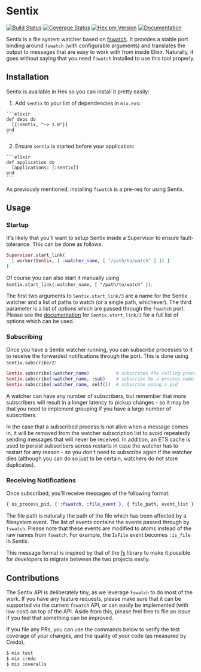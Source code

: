 # Sentix
[![Build Status](https://img.shields.io/travis/zackehh/sentix.svg)](https://travis-ci.org/zackehh/sentix) [![Coverage Status](https://img.shields.io/coveralls/zackehh/sentix.svg)](https://coveralls.io/github/zackehh/sentix) [![Hex.pm Version](https://img.shields.io/hexpm/v/sentix.svg)](https://hex.pm/packages/sentix) [![Documentation](https://img.shields.io/badge/docs-latest-yellowgreen.svg)](https://hexdocs.pm/sentix/)

Sentix is a file system watcher based on [fswatch](https://github.com/emcrisostomo/fswatch). It provides a stable port binding around `fswatch` (with configurable arguments) and translates the output to messages that are easy to work with from inside Elixir. Naturally, it goes without saying that you need `fswatch` installed to use this tool properly.

## Installation

Sentix is available in Hex so you can install it pretty easily:

  1. Add `sentix` to your list of dependencies in `mix.exs`:

    ```elixir
    def deps do
      [{:sentix, "~> 1.0"}]
    end
    ```

  2. Ensure `sentix` is started before your application:

    ```elixir
    def application do
      [applications: [:sentix]]
    end
    ```

As previously mentioned, installing `fswatch` is a pre-req for using Sentix.

## Usage

### Startup

It's likely that you'll want to setup Sentix inside a Supervisor to ensure fault-tolerance. This can be done as follows:

```elixir
Supervisor.start_link(
  [ worker(Sentix, [ :watcher_name, [ "/path/to/watch" ] ]) ]
)
```

Of course you can also start it manually using `Sentix.start_link(:watcher_name, [ "/path/to/watch" ])`.

The first two arguments to `Sentix.start_link/3` are a name for the Sentix watcher and a list of paths to watch (or a single path, whichever). The third parameter is a list of options which are passed through the `fswatch` port. Please see the [documentation](https://hexdocs.pm/sentix/Sentix.html#start_link/3) for `Sentix.start_link/3` for a full list of options which can be used.

### Subscribing

Once you have a Sentix watcher running, you can subscribe processes to it to receive the forwarded notifications through the port. This is done using `Sentix.subscribe/2`:

```elixir
Sentix.subscribe(:watcher_name)          # subscribes the calling process
Sentix.subscribe(:watcher_name, :sub)    # subscribe by a process name
Sentix.subscribe(:watcher_name, self())  # subscribe using a pid
```

A watcher can have any number of subscribers, but remember that more subscribers will result in a longer latency to pickup changes - so it may be that you need to implement grouping if you have a large number of subscribers.

In the case that a subscribed process is not alive when a message comes in, it will be removed from the watcher subscription list to avoid repeatedly sending messages that will never be received. In addition, an ETS cache is used to persist subscribers across restarts in case the watcher has to restart for any reason - so you don't need to subscribe again if the watcher dies (although you can do so just to be certain, watchers do not store duplicates).

### Receiving Notifications

Once subscribed, you'll receive messages of the following format:

```elixir
{ os_process_pid, { :fswatch, :file_event }, { file_path, event_list } }
```

The file path is naturally the path of the file which has been affected by a filesystem event. The list of events contains the events passed through by `fswatch`. Please note that these events are modified to atoms instead of the raw names from `fswatch`. For example, the `IsFile` event becomes `:is_file` in Sentix.

This message format is inspired by that of the [fs](https://github.com/synrc/fs) library to make it possible for developers to migrate between the two projects easily.

## Contributions

The Sentix API is deliberately tiny, as we leverage `fswatch` to do most of the work. If you have any feature requests, please make sure that it can be supported via the current `fswatch` API, or can easily be implemented (with low cost) on top of the API. Aside from this, please feel free to file an issue if you feel that something can be improved.

If you file any PRs, you can use the commands below to verify the test coverage of your changes, and the quality of your code (as measured by Credo).

```bash
$ mix test
$ mix credo
$ mix coveralls
```
